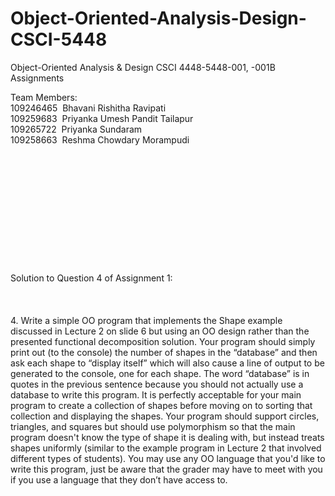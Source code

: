# Object-Oriented-Analysis-Design-CSCI-5448
Object-Oriented Analysis &amp; Design CSCI 4448-5448-001, -001B Assignments


Team Members: </br>
109246465&nbsp;&nbsp;Bhavani Rishitha Ravipati</br>
109259683&nbsp;&nbsp;Priyanka Umesh Pandit Tailapur</br>
109265722&nbsp;&nbsp;Priyanka Sundaram</br>
109258663&nbsp;&nbsp;Reshma Chowdary Morampudi</br>
</br></br></br></br>
</br></br></br></br>
</br></br></br></br>
Solution to Question 4 of Assignment 1:
</br></br></br></br>
4. Write a simple OO program that implements the Shape example discussed in Lecture 2 on slide 6 but using an OO design rather than the presented functional decomposition solution. Your program should simply print out (to the console) the number of shapes in the “database” and then ask each shape to “display itself” which will also cause a line of output to be generated to the console, one for each shape. The word “database” is in quotes in the previous sentence because you should not actually use a database to write this program. It is perfectly acceptable for your main program to create a collection of shapes before moving on to sorting that collection and displaying the shapes. Your program should support circles, triangles, and squares but should use polymorphism so that the main program doesn't know the type of shape it is dealing with, but instead treats shapes uniformly (similar to the example program in Lecture 2 that involved different types of students). You may use any OO language that you'd like to write this program, just be aware that the grader may have to meet with you if you use a language that they don’t have access to.
